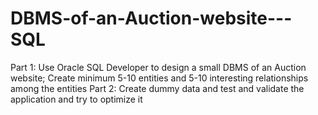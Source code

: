 # DBMS-of-an-Auction-website---SQL
Part 1: Use Oracle SQL Developer  to design  a small DBMS of an Auction website;
        Create minimum 5-10 entities and 5-10 interesting relationships among the entities
Part 2: Create dummy data and test and validate the application and try to optimize it 
   
